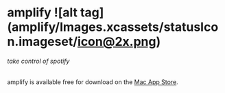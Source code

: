 # amplify ![alt tag] (amplify/Images.xcassets/statusIcon.imageset/icon@2x.png)

###### take control of spotify
amplify is available free for download on the [Mac App Store](https://itunes.apple.com/us/app/amplify-for-spotify/id1025490895).
